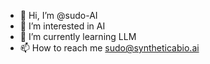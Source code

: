 - 👋 Hi, I’m @sudo-AI
- 👀 I’m interested in AI
- 🌱 I’m currently learning LLM
- 📫 How to reach me sudo@syntheticabio.ai

<!---
sudo-AI/sudo-AI is a ✨ special ✨ repository because its `README.md` (this file) appears on your GitHub profile.
You can click the Preview link to take a look at your changes.
--->
